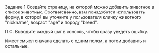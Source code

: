 Задание 1
Создайте страницу, на которой можно добавить животное в список животных. Соответсвенно, вам понадобится использовать форму, в которой вы уточните у пользователя кличку животного "nickname", возраст "age" и породу "breed".

П.С. Выводите каждый шаг в консоль, чтобы сразу увидеть ошибку.

Имеет смысл сначала сделать с одним полем, а потом добавить и остальные.